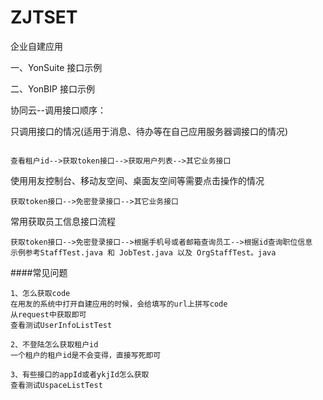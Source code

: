 # ZJTSET
企业自建应用

一、YonSuite 接口示例

二、YonBIP 接口示例

协同云--调用接口顺序：

只调用接口的情况(适用于消息、待办等在自己应用服务器调接口的情况)
```

查看租户id-->获取token接口-->获取用户列表-->其它业务接口
```

使用用友控制台、移动友空间、桌面友空间等需要点击操作的情况
```
获取token接口-->免密登录接口-->其它业务接口
```

常用获取员工信息接口流程
```
获取token接口-->免密登录接口-->根据手机号或者邮箱查询员工-->根据id查询职位信息
示例参考StaffTest.java 和 JobTest.java 以及 OrgStaffTest。java
```

####常见问题

```
1、怎么获取code
在用友的系统中打开自建应用的时候，会给填写的url上拼写code
从request中获取即可
查看测试UserInfoListTest

2、不登陆怎么获取租户id
一个租户的租户id是不会变得，直接写死即可

3、有些接口的appId或者ykjId怎么获取
查看测试UspaceListTest
```
